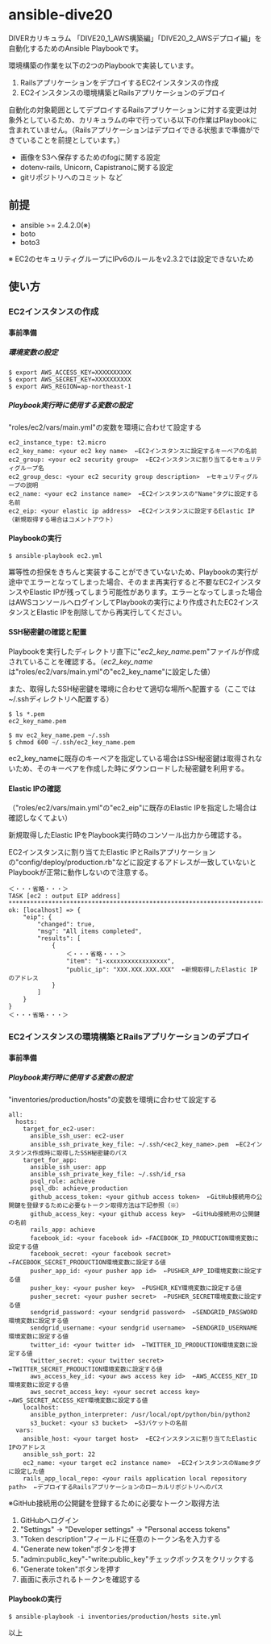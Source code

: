 # ansible-dive20

DIVERカリキュラム 「DIVE20_1_AWS構築編」「DIVE20_2_AWSデプロイ編」を自動化するためのAnsible Playbookです。

環境構築の作業を以下の2つのPlaybookで実装しています。

1. RailsアプリケーションをデプロイするEC2インスタンスの作成
2. EC2インスタンスの環境構築とRailsアプリケーションのデプロイ

自動化の対象範囲としてデプロイするRailsアプリケーションに対する変更は対象外としているため、カリキュラムの中で行っている以下の作業はPlaybookに含まれていません。（Railsアプリケーションはデプロイできる状態まで準備ができていることを前提としています。）

* 画像をS3へ保存するためのfogに関する設定
* dotenv-rails, Unicorn, Capistranoに関する設定
* gitリポジトリへのコミット など

## 前提

* ansible >= 2.4.2.0(※)
* boto
* boto3

※ EC2のセキュリティグループにIPv6のルールをv2.3.2では設定できないため

## 使い方

### EC2インスタンスの作成

#### 事前準備

##### 環境変数の設定

```
$ export AWS_ACCESS_KEY=XXXXXXXXXX
$ export AWS_SECRET_KEY=XXXXXXXXXX
$ export AWS_REGION=ap-northeast-1
```

##### Playbook実行時に使用する変数の設定

"roles/ec2/vars/main.yml"の変数を環境に合わせて設定する

```
ec2_instance_type: t2.micro
ec2_key_name: <your ec2 key name>  ←EC2インスタンスに設定するキーペアの名前
ec2_group: <your ec2 security group>  ←EC2インスタンスに割り当てるセキュリティグループ名
ec2_group_desc: <your ec2 security group description>  ←セキュリティグループの説明
ec2_name: <your ec2 instance name>  ←EC2インスタンスの"Name"タグに設定する名前
ec2_eip: <your elastic ip address>  ←EC2インスタンスに設定するElastic IP（新規取得する場合はコメントアウト）
```

#### Playbookの実行

```
$ ansible-playbook ec2.yml
```

冪等性の担保をきちんと実装することができていないため、Playbookの実行が途中でエラーとなってしまった場合、そのまま再実行すると不要なEC2インスタンスやElastic IPが残ってしまう可能性があります。エラーとなってしまった場合はAWSコンソールへログインしてPlaybookの実行により作成されたEC2インスタンスとElastic IPを削除してから再実行してください。

#### SSH秘密鍵の確認と配置

Playbookを実行したディレクトリ直下に"*ec2_key_name*.pem"ファイルが作成されていることを確認する。（*ec2_key_name* は"roles/ec2/vars/main.yml"の"ec2_key_name"に設定した値）

また、取得したSSH秘密鍵を環境に合わせて適切な場所へ配置する（ここでは~/.sshディレクトリへ配置する）

```
$ ls *.pem
ec2_key_name.pem

$ mv ec2_key_name.pem ~/.ssh
$ chmod 600 ~/.ssh/ec2_key_name.pem
```

ec2_key_nameに既存のキーペアを指定している場合はSSH秘密鍵は取得されないため、そのキーペアを作成した時にダウンロードした秘密鍵を利用する。

#### Elastic IPの確認

（"roles/ec2/vars/main.yml"の"ec2_eip"に既存のElastic IPを指定した場合は確認しなくてよい）

新規取得したElastic IPをPlaybook実行時のコンソール出力から確認する。

EC2インスタンスに割り当てたElastic IPとRailsアプリケーションの"config/deploy/production.rb"などに設定するアドレスが一致していないとPlaybookが正常に動作しないので注意する。

```
＜・・・省略・・・＞
TASK [ec2 : output EIP address] *****************************************************************************************************************************************************
ok: [localhost] => {
    "eip": {
        "changed": true,
        "msg": "All items completed",
        "results": [
            {
                ＜・・・省略・・・＞
                "item": "i-xxxxxxxxxxxxxxxxx",
                "public_ip": "XXX.XXX.XXX.XXX"  ←新規取得したElastic IPのアドレス
            }
        ]
    }
}
＜・・・省略・・・＞
```

### EC2インスタンスの環境構築とRailsアプリケーションのデプロイ

#### 事前準備

##### Playbook実行時に使用する変数の設定

"inventories/production/hosts"の変数を環境に合わせて設定する

```
all:
  hosts:
    target_for_ec2-user:
      ansible_ssh_user: ec2-user
      ansible_ssh_private_key_file: ~/.ssh/<ec2_key_name>.pem  ←EC2インスタンス作成時に取得したSSH秘密鍵のパス
    target_for_app:
      ansible_ssh_user: app
      ansible_ssh_private_key_file: ~/.ssh/id_rsa
      psql_role: achieve
      psql_db: achieve_production
      github_access_token: <your github access token>  ←GitHub接続用の公開鍵を登録するために必要なトークン取得方法は下記参照（※）
      github_access_key: <your github access key>  ←GitHub接続用の公開鍵の名前
      rails_app: achieve
      facebook_id: <your facebook id> ←FACEBOOK_ID_PRODUCTION環境変数に設定する値
      facebook_secret: <your facebook secret>  ←FACEBOOK_SECRET_PRODUCTION環境変数に設定する値
      pusher_app_id: <your pusher app id>  ←PUSHER_APP_ID環境変数に設定する値
      pusher_key: <your pusher key>  ←PUSHER_KEY環境変数に設定する値
      pusher_secret: <your pusher secret>  ←PUSHER_SECRET環境変数に設定する値
      sendgrid_password: <your sendgrid password>  ←SENDGRID_PASSWORD環境変数に設定する値
      sendgrid_username: <your sendgrid username>  ←SENDGRID_USERNAME環境変数に設定する値
      twitter_id: <your twitter id>  ←TWITTER_ID_PRODUCTION環境変数に設定する値
      twitter_secret: <your twitter secret>  ←TWITTER_SECRET_PRODUCTION環境変数に設定する値
      aws_access_key_id: <your aws access key id>  ←AWS_ACCESS_KEY_ID環境変数に設定する値
      aws_secret_access_key: <your secret access key>  ←AWS_SECRET_ACCESS_KEY環境変数に設定する値
    localhost:
      ansible_python_interpreter: /usr/local/opt/python/bin/python2
      s3_bucket: <your s3 bucket>  ←S3バケットの名前
  vars:
    ansible_host: <your target host>  ←EC2インスタンスに割り当てたElastic IPのアドレス
    ansible_ssh_port: 22
    ec2_name: <your target ec2 instance name>  ←EC2インスタンスのNameタグに設定した値
    rails_app_local_repo: <your rails application local repository path>  ←デプロイするRailsアプリケーションのローカルリポジトリへのパス
```

※GitHub接続用の公開鍵を登録するために必要なトークン取得方法

1. GitHubへログイン
2. "Settings" → "Developer settings" → "Personal access tokens"
3. "Token description"フィールドに任意のトークン名を入力する
4. "Generate new token"ボタンを押す
5. "admin:public_key"-"write:public_key"チェックボックスをクリックする
6. "Generate token"ボタンを押す
7. 画面に表示されるトークンを確認する

#### Playbookの実行

```
$ ansible-playbook -i inventories/production/hosts site.yml
```

以上

